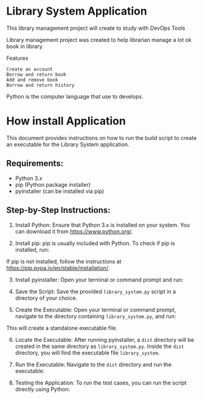 Library System Application
==========================

This library management project will create to study with DevOps Tools

Library management project was created to help librarian manage a lot ok book in library.

Features

    Create an account
    Borrow and return book
    Add and remove book
    Borrow and return history

Python is the computer language that use to develops.

How install Application
==========================

This document provides instructions on how to run the build script to create an executable for the Library System application.

Requirements:
-------------
- Python 3.x
- pip (Python package installer)
- pyinstaller (can be installed via pip)

Step-by-Step Instructions:
--------------------------

1. Install Python:
   Ensure that Python 3.x is installed on your system. You can download it from https://www.python.org/.

2. Install pip:
   pip is usually included with Python. To check if pip is installed, run:

If pip is not installed, follow the instructions at https://pip.pypa.io/en/stable/installation/.

3. Install pyinstaller:
Open your terminal or command prompt and run:

4. Save the Script:
Save the provided `library_system.py` script in a directory of your choice.

5. Create the Executable:
Open your terminal or command prompt, navigate to the directory containing `library_system.py`, and run:

This will create a standalone executable file.

6. Locate the Executable:
After running pyinstaller, a `dist` directory will be created in the same directory as `library_system.py`. Inside the `dist` directory, you will find the executable file `library_system`.

7. Run the Executable:
Navigate to the `dist` directory and run the executable:

8. Testing the Application:
To run the test cases, you can run the script directly using Python: